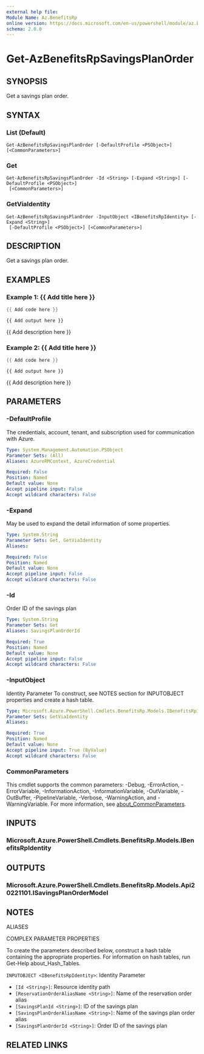 ```yaml
---
external help file:
Module Name: Az.BenefitsRp
online version: https://docs.microsoft.com/en-us/powershell/module/az.benefitsrp/get-azbenefitsrpsavingsplanorder
schema: 2.0.0
---
```


# Get-AzBenefitsRpSavingsPlanOrder

## SYNOPSIS
Get a savings plan order.

## SYNTAX

### List (Default)
```
Get-AzBenefitsRpSavingsPlanOrder [-DefaultProfile <PSObject>] [<CommonParameters>]
```

### Get
```
Get-AzBenefitsRpSavingsPlanOrder -Id <String> [-Expand <String>] [-DefaultProfile <PSObject>]
 [<CommonParameters>]
```

### GetViaIdentity
```
Get-AzBenefitsRpSavingsPlanOrder -InputObject <IBenefitsRpIdentity> [-Expand <String>]
 [-DefaultProfile <PSObject>] [<CommonParameters>]
```

## DESCRIPTION
Get a savings plan order.

## EXAMPLES

### Example 1: {{ Add title here }}
```powershell
{{ Add code here }}
```

```output
{{ Add output here }}
```

{{ Add description here }}

### Example 2: {{ Add title here }}
```powershell
{{ Add code here }}
```

```output
{{ Add output here }}
```

{{ Add description here }}

## PARAMETERS

### -DefaultProfile
The credentials, account, tenant, and subscription used for communication with Azure.

```yaml
Type: System.Management.Automation.PSObject
Parameter Sets: (All)
Aliases: AzureRMContext, AzureCredential

Required: False
Position: Named
Default value: None
Accept pipeline input: False
Accept wildcard characters: False
```

### -Expand
May be used to expand the detail information of some properties.

```yaml
Type: System.String
Parameter Sets: Get, GetViaIdentity
Aliases:

Required: False
Position: Named
Default value: None
Accept pipeline input: False
Accept wildcard characters: False
```

### -Id
Order ID of the savings plan

```yaml
Type: System.String
Parameter Sets: Get
Aliases: SavingsPlanOrderId

Required: True
Position: Named
Default value: None
Accept pipeline input: False
Accept wildcard characters: False
```

### -InputObject
Identity Parameter
To construct, see NOTES section for INPUTOBJECT properties and create a hash table.

```yaml
Type: Microsoft.Azure.PowerShell.Cmdlets.BenefitsRp.Models.IBenefitsRpIdentity
Parameter Sets: GetViaIdentity
Aliases:

Required: True
Position: Named
Default value: None
Accept pipeline input: True (ByValue)
Accept wildcard characters: False
```

### CommonParameters
This cmdlet supports the common parameters: -Debug, -ErrorAction, -ErrorVariable, -InformationAction, -InformationVariable, -OutVariable, -OutBuffer, -PipelineVariable, -Verbose, -WarningAction, and -WarningVariable. For more information, see [about_CommonParameters](http://go.microsoft.com/fwlink/?LinkID=113216).

## INPUTS

### Microsoft.Azure.PowerShell.Cmdlets.BenefitsRp.Models.IBenefitsRpIdentity

## OUTPUTS

### Microsoft.Azure.PowerShell.Cmdlets.BenefitsRp.Models.Api20221101.ISavingsPlanOrderModel

## NOTES

ALIASES

COMPLEX PARAMETER PROPERTIES

To create the parameters described below, construct a hash table containing the appropriate properties. For information on hash tables, run Get-Help about_Hash_Tables.


`INPUTOBJECT <IBenefitsRpIdentity>`: Identity Parameter
  - `[Id <String>]`: Resource identity path
  - `[ReservationOrderAliasName <String>]`: Name of the reservation order alias
  - `[SavingsPlanId <String>]`: ID of the savings plan
  - `[SavingsPlanOrderAliasName <String>]`: Name of the savings plan order alias
  - `[SavingsPlanOrderId <String>]`: Order ID of the savings plan

## RELATED LINKS

